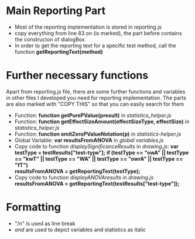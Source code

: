 Main Reporting Part
=======
- Most of the reporting implementation is stored in reporting.js
- copy everything from line 83 on (is marked), the part before contains the constructon of dialogBox 
- In order to get the reporting text for a specific test method, call the function <b>getReportingText(method)</b>

Further necessary functions
========
Apart from reporting.js file, there are some further functions and variables in other files I developed you need for reporting implementation. The parts are also marked with "COPY THIS" so that you can easily search for them
- Function: <b>function getPurePValue(presult)</b> in <i>statistics_helper.js</i>
-	Function: <b>function getEffectSizeAmount(effectSizeType, effectSize)</b> in <i>statistics_helper.js</i>
-	Function: <b>function omitZeroPValueNotation(p)</b> in <i>statistics-helper.js</i>
- Global Variable: <b>var resultsFromANOVA</b> in <i>global variables.js</i>
- Copy code to function <i>displaySignificanceResults</i> in <i>drawing.js</i>:
  <b> var testType = testResults["test-type"]; 
      if (testType == "owA" || testType == "kwT" || testType == "WA" || testType == "owrA" || testType == "fT")           
      resultsFromANOVA = getReportingText(testType); </b> 
- Copy code to function <i>displayANOVAresults</i> in <i>drawing.js</i>
  <b> resultsFromANOVA = getReportingText(testResults["test-type"]); </b>

Formatting
========
- "/n" is used as line break
- <i> and </i> are used to depict variables and statistics as italic
